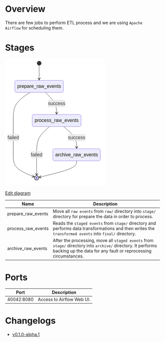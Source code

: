 # Overview
There are few jobs to perform ETL process and we are using `Apache Airflow` for scheduling them.

# Stages
![kliq-batch-stages-diagram.png](/docs/resources/kliq-batch-stages-diagram.png)

[Edit diagram](kliq-batch-stages-diagram.mmd)


| Name                | Description                                                                                                                                                                    |
| ---                 | --                                                                                                                                                                             |
| prepare_raw_events  | Move all `raw events` from `raw/` directory into `stage/` directory for prepare the data in order to process.                                                                  |
| process_raw_events  | Reads the `staged events` from `stage/` directory and performs data transformations and then writes the `transformed events` into `final/` directory.                          |
| archive_raw_events  | After the processing, move all `staged events` from `stage/` directory into `archive/` directory. It performs backing up the data for any fault or reprocessing circumstances. |

# Ports
| Port       | Description               |
| ---        | ---                       |
| 40042:8080 | Access to Airflow Web UI. |

# Changelogs
- [v0.1.0-alpha.1](/modules/kliq-batch/CHANGELOG.md#v010-alpha1)